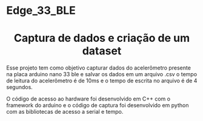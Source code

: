 # Edge_33_BLE

<h1 align="center"> Captura de dados e criação de um dataset</h1>

Esse projeto tem como objetivo capturar dados do acelerômetro presente na placa arduino nano 33 ble e salvar os dados em um arquivo .csv
o tempo de leitura do acelerômetro é de 10ms e o tempo de escrita no arquivo é de 4 segundos.

O código de acesso ao hardware foi desenvolvido em C++ com o framework do arduino e o código de captura foi desenvolvido em python com as bibliotecas de
acesso a serial e tempo.

